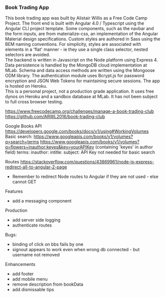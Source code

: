 ### Book Trading App
This book trading app was built by Alistair Willis as a Free Code Camp Project. The front end is built with Angular 4.0 / Typescript using the Angular CLI project template. Some components, such as the navbar and the form inputs, are from materialize-css, an implementation of the Angular Material design specifications. Custom styles are authored in Sass using the BEM naming conventions. For simplicity, styles are associated with elements in a 'flat' manner - ie they use a single class selector, nested selectors are avoided.   
The backend is written in Javascript on the Node platform using Express 4. Data persistence is handled by the MongoDB cloud implementation at MLab. Schema and data access methods are written using the Mongoose ODM library. The authentication module uses Bcrypt.js for password encryption and JSON Web Tokens for maintaining secure sessions.
The app is hosted on Heroku.  
This is a personal project, not a production grade application. It uses free dynos on Heroku and a sandbox database at MLab. It has not been subject to full cross browser testing. 

https://www.freecodecamp.org/challenges/manage-a-book-trading-club  
https://github.com/ARWL2016/book-trading-club 

Google Books API 
https://developers.google.com/books/docs/v1/using#WorkingVolumes 
Basic search: https://www.googleapis.com/books/v1/volumes?q=search+terms
https://www.googleapis.com/books/v1/volumes?q=flowers+inauthor:keyes&key=yourAPIKey (containing 'keyes' in author field)
terms: inauthor: intitle: subject: 
API Key not needed for basic search

Routes 
https://stackoverflow.com/questions/43869961/node-js-express-redirect-all-to-angular-2-page 
- Remember to redirect Node routes to Angular if they are not used - else cannot GET

Features
- add a messaging component

Production
- add server side logging
- authenticate routes

Bugs: 
- binding of click on bbs fails by one
- signout appears to work even when wrong db connected - but username not removed

Enhancements
- add footer
- add mobile menu
- remove description from bookData
- add dismissable tips












